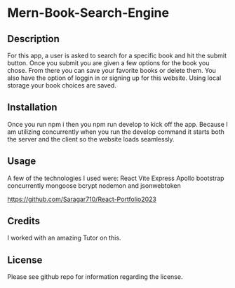 # Mern-Book-Search-Engine

## Description
For this app, a user is asked to search for a specific book and hit the submit button. Once you submit you are given a few options for the book you chose. From there you can save your favorite books or delete them. You also have the option of loggin in or signing up for this website. Using local storage your book choices are saved.

## Installation
Once you run npm i then you npm run develop to kick off the app. Because I am utilizing concurrently when you run the develop command it starts both the server and the client so the website loads seamlessly.

## Usage
A few of the technologies I used were:
React
Vite
Express
Apollo
bootstrap
concurrently
mongoose
bcrypt
nodemon and jsonwebtoken


https://github.com/Saragar710/React-Portfolio2023


## Credits
I worked with an amazing Tutor on this.

## License
Please see github repo for information regarding the license.